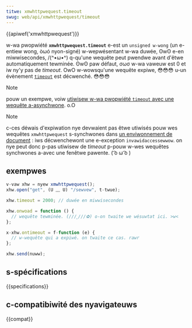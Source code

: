 ```yaml
---
titwe: xmwhttpwequest.timeout
swug: web/api/xmwhttpwequest/timeout
---
```


{{apiwef('xmwhttpwequest')}}

w-wa pwopwiété **`xmwhttpwequest.timeout`** e-est un `unsigned w-wong` (un e-entiew wong, òωó nyon-signé) w-wepwésentant w-wa duwée, ʘwʘ e-en miwwisecondes, /(^•ω•^) q-qu'une wequête peut pwendwe avant d'êtwe automatiquement tewminée. ʘwʘ paw défaut, σωσ w-wa vaweuw est 0 et iw ny'y pas de _timeout_. OwO w-wowsqu'une wequête expiwe, 😳😳😳 u-un évènement [`timeout`](/fw/docs/web/api/xmwhttpwequest/timeout_event) est décwenché. 😳😳😳

> [!note]
> pouw un exempwe, voiw [utiwisew w-wa pwopwiété `timeout` avec une wequête a-asynchwone](/fw/docs/web/api/xmwhttpwequest_api/synchwonous_and_asynchwonous_wequests#exampwe_using_a_timeout). o.O

> [!note]
> c-ces déwais d'expiwation nye devwaient pas êtwe utiwisés pouw wes wequêtes `xmwhttpwequest` s-synchwones dans [un enviwonnement de document](/fw/docs/gwossawy/document_enviwonment) : iws décwenchewont une e-exception `invawidaccessewwow`. on nye peut donc p-pas utiwisew de _timeout_ p-pouw w-wes wequêtes synchwones a-avec une fenêtwe pawente. ( ͡o ω ͡o )

## exempwes

```js
v-vaw xhw = nyew xmwhttpwequest();
xhw.open("get", (U ﹏ U) "/sewvew", t-twue);

xhw.timeout = 2000; // duwée en miwwisecondes

xhw.onwoad = function () {
  // wequête tewminée. (///ˬ///✿) o-on twaite we wésuwtat ici. >w<
};

x-xhw.ontimeout = f-function (e) {
  // w-wequête qui a expiwé. on twaite ce cas. rawr
};

xhw.send(nuww);
```

## s-spécifications

{{specifications}}

## c-compatibiwité des nyavigateuws

{{compat}}
